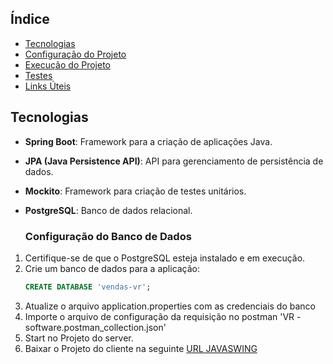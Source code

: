 ## Índice

- [Tecnologias](#tecnologias)
- [Configuração do Projeto](#configuração-do-projeto)
- [Execução do Projeto](#execução-do-projeto)
- [Testes](#testes)
- [Links Úteis](#links-úteis)

## Tecnologias

- **Spring Boot**: Framework para a criação de aplicações Java.
- **JPA (Java Persistence API)**: API para gerenciamento de persistência de dados.
- **Mockito**: Framework para criação de testes unitários.
- **PostgreSQL**: Banco de dados relacional.

  ### Configuração do Banco de Dados

1. Certifique-se de que o PostgreSQL esteja instalado e em execução.
2. Crie um banco de dados para a aplicação:
   ```sql
   CREATE DATABASE 'vendas-vr';
3. Atualize o arquivo application.properties com as credenciais do banco
4. Importe o arquivo de configuração da requisição no postman 'VR - software.postman_collection.json'
5. Start no Projeto do server.
6. Baixar o Projeto do cliente na seguinte [URL JAVASWING](https://github.com/michelladambento/Vendas-VR) 
